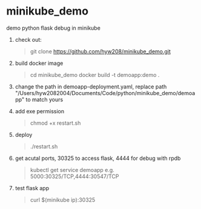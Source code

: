 # minikube_demo
demo python flask debug in minikube

1. check out: 
    >git clone https://github.com/hyw208/minikube_demo.git
    
2. build docker image
    >cd minikube_demo
    >docker build -t demoapp:demo .

3. change the path in demoapp-deployment.yaml, replace path "/Users/hyw2082004/Documents/Code/python/minikube_demo/demoapp" to match yours

4. add exe permission
    >chmod +x restart.sh
    
5. deploy
    >./restart.sh
    
6. get acutal ports, 30325 to access flask, 4444 for debug with rpdb
    >kubectl get service demoapp
    e.g. 5000:30325/TCP,4444:30547/TCP

7. test flask app
    > curl $(minikube ip):30325
    
